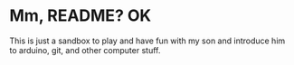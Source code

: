 # Mm, README?  OK

This is just a sandbox to play and have fun with my son and introduce him to arduino, git, and other computer stuff.
